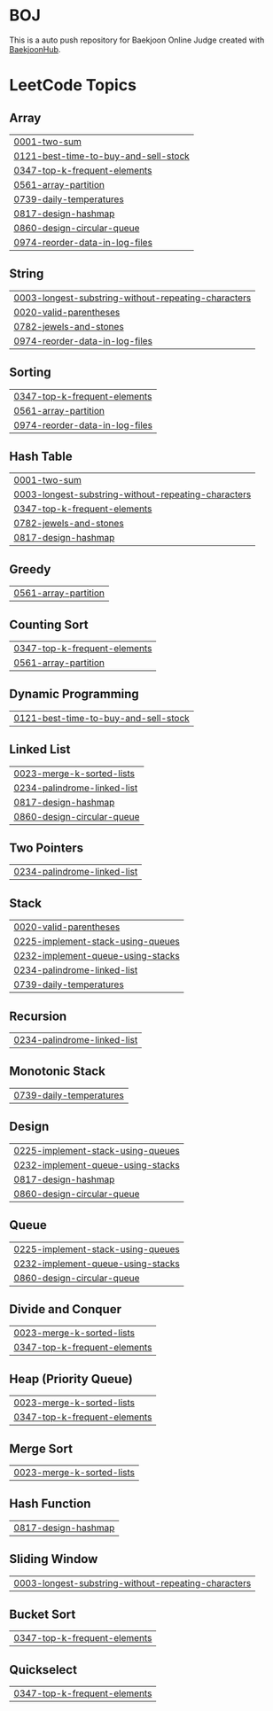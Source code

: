 # BOJ
This is a auto push repository for Baekjoon Online Judge created with [BaekjoonHub](https://github.com/BaekjoonHub/BaekjoonHub).

<!---LeetCode Topics Start-->
# LeetCode Topics
## Array
|  |
| ------- |
| [0001-two-sum](https://github.com/SungchoonPark/BOJ/tree/master/0001-two-sum) |
| [0121-best-time-to-buy-and-sell-stock](https://github.com/SungchoonPark/BOJ/tree/master/0121-best-time-to-buy-and-sell-stock) |
| [0347-top-k-frequent-elements](https://github.com/SungchoonPark/BOJ/tree/master/0347-top-k-frequent-elements) |
| [0561-array-partition](https://github.com/SungchoonPark/BOJ/tree/master/0561-array-partition) |
| [0739-daily-temperatures](https://github.com/SungchoonPark/BOJ/tree/master/0739-daily-temperatures) |
| [0817-design-hashmap](https://github.com/SungchoonPark/BOJ/tree/master/0817-design-hashmap) |
| [0860-design-circular-queue](https://github.com/SungchoonPark/BOJ/tree/master/0860-design-circular-queue) |
| [0974-reorder-data-in-log-files](https://github.com/SungchoonPark/BOJ/tree/master/0974-reorder-data-in-log-files) |
## String
|  |
| ------- |
| [0003-longest-substring-without-repeating-characters](https://github.com/SungchoonPark/BOJ/tree/master/0003-longest-substring-without-repeating-characters) |
| [0020-valid-parentheses](https://github.com/SungchoonPark/BOJ/tree/master/0020-valid-parentheses) |
| [0782-jewels-and-stones](https://github.com/SungchoonPark/BOJ/tree/master/0782-jewels-and-stones) |
| [0974-reorder-data-in-log-files](https://github.com/SungchoonPark/BOJ/tree/master/0974-reorder-data-in-log-files) |
## Sorting
|  |
| ------- |
| [0347-top-k-frequent-elements](https://github.com/SungchoonPark/BOJ/tree/master/0347-top-k-frequent-elements) |
| [0561-array-partition](https://github.com/SungchoonPark/BOJ/tree/master/0561-array-partition) |
| [0974-reorder-data-in-log-files](https://github.com/SungchoonPark/BOJ/tree/master/0974-reorder-data-in-log-files) |
## Hash Table
|  |
| ------- |
| [0001-two-sum](https://github.com/SungchoonPark/BOJ/tree/master/0001-two-sum) |
| [0003-longest-substring-without-repeating-characters](https://github.com/SungchoonPark/BOJ/tree/master/0003-longest-substring-without-repeating-characters) |
| [0347-top-k-frequent-elements](https://github.com/SungchoonPark/BOJ/tree/master/0347-top-k-frequent-elements) |
| [0782-jewels-and-stones](https://github.com/SungchoonPark/BOJ/tree/master/0782-jewels-and-stones) |
| [0817-design-hashmap](https://github.com/SungchoonPark/BOJ/tree/master/0817-design-hashmap) |
## Greedy
|  |
| ------- |
| [0561-array-partition](https://github.com/SungchoonPark/BOJ/tree/master/0561-array-partition) |
## Counting Sort
|  |
| ------- |
| [0347-top-k-frequent-elements](https://github.com/SungchoonPark/BOJ/tree/master/0347-top-k-frequent-elements) |
| [0561-array-partition](https://github.com/SungchoonPark/BOJ/tree/master/0561-array-partition) |
## Dynamic Programming
|  |
| ------- |
| [0121-best-time-to-buy-and-sell-stock](https://github.com/SungchoonPark/BOJ/tree/master/0121-best-time-to-buy-and-sell-stock) |
## Linked List
|  |
| ------- |
| [0023-merge-k-sorted-lists](https://github.com/SungchoonPark/BOJ/tree/master/0023-merge-k-sorted-lists) |
| [0234-palindrome-linked-list](https://github.com/SungchoonPark/BOJ/tree/master/0234-palindrome-linked-list) |
| [0817-design-hashmap](https://github.com/SungchoonPark/BOJ/tree/master/0817-design-hashmap) |
| [0860-design-circular-queue](https://github.com/SungchoonPark/BOJ/tree/master/0860-design-circular-queue) |
## Two Pointers
|  |
| ------- |
| [0234-palindrome-linked-list](https://github.com/SungchoonPark/BOJ/tree/master/0234-palindrome-linked-list) |
## Stack
|  |
| ------- |
| [0020-valid-parentheses](https://github.com/SungchoonPark/BOJ/tree/master/0020-valid-parentheses) |
| [0225-implement-stack-using-queues](https://github.com/SungchoonPark/BOJ/tree/master/0225-implement-stack-using-queues) |
| [0232-implement-queue-using-stacks](https://github.com/SungchoonPark/BOJ/tree/master/0232-implement-queue-using-stacks) |
| [0234-palindrome-linked-list](https://github.com/SungchoonPark/BOJ/tree/master/0234-palindrome-linked-list) |
| [0739-daily-temperatures](https://github.com/SungchoonPark/BOJ/tree/master/0739-daily-temperatures) |
## Recursion
|  |
| ------- |
| [0234-palindrome-linked-list](https://github.com/SungchoonPark/BOJ/tree/master/0234-palindrome-linked-list) |
## Monotonic Stack
|  |
| ------- |
| [0739-daily-temperatures](https://github.com/SungchoonPark/BOJ/tree/master/0739-daily-temperatures) |
## Design
|  |
| ------- |
| [0225-implement-stack-using-queues](https://github.com/SungchoonPark/BOJ/tree/master/0225-implement-stack-using-queues) |
| [0232-implement-queue-using-stacks](https://github.com/SungchoonPark/BOJ/tree/master/0232-implement-queue-using-stacks) |
| [0817-design-hashmap](https://github.com/SungchoonPark/BOJ/tree/master/0817-design-hashmap) |
| [0860-design-circular-queue](https://github.com/SungchoonPark/BOJ/tree/master/0860-design-circular-queue) |
## Queue
|  |
| ------- |
| [0225-implement-stack-using-queues](https://github.com/SungchoonPark/BOJ/tree/master/0225-implement-stack-using-queues) |
| [0232-implement-queue-using-stacks](https://github.com/SungchoonPark/BOJ/tree/master/0232-implement-queue-using-stacks) |
| [0860-design-circular-queue](https://github.com/SungchoonPark/BOJ/tree/master/0860-design-circular-queue) |
## Divide and Conquer
|  |
| ------- |
| [0023-merge-k-sorted-lists](https://github.com/SungchoonPark/BOJ/tree/master/0023-merge-k-sorted-lists) |
| [0347-top-k-frequent-elements](https://github.com/SungchoonPark/BOJ/tree/master/0347-top-k-frequent-elements) |
## Heap (Priority Queue)
|  |
| ------- |
| [0023-merge-k-sorted-lists](https://github.com/SungchoonPark/BOJ/tree/master/0023-merge-k-sorted-lists) |
| [0347-top-k-frequent-elements](https://github.com/SungchoonPark/BOJ/tree/master/0347-top-k-frequent-elements) |
## Merge Sort
|  |
| ------- |
| [0023-merge-k-sorted-lists](https://github.com/SungchoonPark/BOJ/tree/master/0023-merge-k-sorted-lists) |
## Hash Function
|  |
| ------- |
| [0817-design-hashmap](https://github.com/SungchoonPark/BOJ/tree/master/0817-design-hashmap) |
## Sliding Window
|  |
| ------- |
| [0003-longest-substring-without-repeating-characters](https://github.com/SungchoonPark/BOJ/tree/master/0003-longest-substring-without-repeating-characters) |
## Bucket Sort
|  |
| ------- |
| [0347-top-k-frequent-elements](https://github.com/SungchoonPark/BOJ/tree/master/0347-top-k-frequent-elements) |
## Quickselect
|  |
| ------- |
| [0347-top-k-frequent-elements](https://github.com/SungchoonPark/BOJ/tree/master/0347-top-k-frequent-elements) |
<!---LeetCode Topics End-->